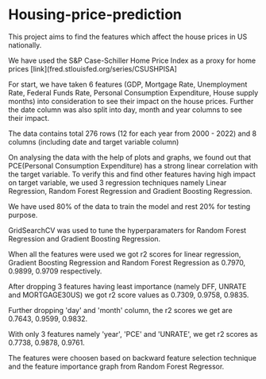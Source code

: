 # Housing-price-prediction

This project aims to find the features which affect the house prices in US nationally. 

We have used the S&P Case-Schiller Home Price Index as a proxy for home prices [link](fred.stlouisfed.org/series/CSUSHPISA]

For start, we have taken 6 features (GDP, Mortgage Rate, Unemployment Rate, Federal Funds Rate, Personal Consumption Expenditure, House supply months) into consideration to see their impact on the house prices. Further the date column was also split into day, month and year columns to see their impact.

The data contains total 276 rows (12 for each year from 2000 - 2022) and 8 columns (including date and target variable column)

On analysing the data with the help of plots and graphs, we found out that PCE(Personal Consumption Expenditure) has a strong linear correlation with the target variable.
To verify this and find other features having high impact on target variable, we used 3 regression techniques namely Linear Regression, Random Forest Regression and Gradient Boosting Regression. 

We have used 80% of the data to train the model and rest 20% for testing purpose. 

GridSearchCV was used to tune the hyperparamaters for Random Forest Regression and Gradient Boosting Regression. 

When all the features were used we got r2 scores for linear regression, Gradient Boosting Regression and Random Forest Regression as 0.7970, 0.9899, 0.9709 respectively.

After dropping 3 features having least importance (namely DFF, UNRATE and MORTGAGE30US) we got r2 score values as 0.7309, 0.9758, 0.9835.

Further dropping 'day' and 'month' column, the r2 scores we get are 0.7643, 0.9599, 0.9832.

With only 3 features namely 'year', 'PCE' and 'UNRATE', we get r2 scores as 0.7738, 0.9878, 0.9761. 

The features were choosen based on backward feature selection technique and the feature importance graph from Random Forest Regressor.


